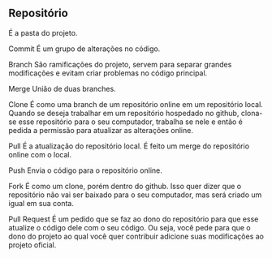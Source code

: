 ## **Repositório**

É a pasta do projeto. 

Commit
É um grupo de alterações no código.

Branch
São ramificações do projeto, servem para separar grandes modificações e evitam criar problemas no código principal.

Merge
União de duas branches.

Clone
É como uma branch de um repositório online em um repositório local. Quando se deseja trabalhar em um repositório hospedado no github, clona-se esse repositório para o seu computador, trabalha se nele e então é pedida a permissão para atualizar as alterações online.

Pull
É a atualização do repositório local. É feito um merge do repositório online com o local.

Push
Envia o código para o repositório online.

Fork
É como um clone, porém dentro do github. Isso quer dizer que o repositório não vai ser baixado para o seu computador, mas será criado um igual em sua conta.

Pull Request
É um pedido que se faz ao dono do repositório para que esse atualize o código dele com o seu código. Ou seja, você pede para que o dono do projeto ao qual você quer contribuir adicione suas modificações ao projeto oficial.
